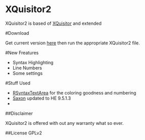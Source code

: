 XQuisitor2
=========

XQuisitor2 is based of [XQuisitor](http://www.cafeconleche.org/xquisitor/) and extended

#Download

Get current version [here](https://github.com/victorhaggqvist/xquisitor/archive/master.zip) then run the appropriate XQuisitor2 file.

#New Freatures

- Syntax Highlighting
- Line Numbers
- Some settings

#Stuff Used

- [RSyntaxTextArea](https://github.com/bobbylight/RSyntaxTextArea) for the coloring goodness and numbering
- [Saxon](http://sourceforge.net/projects/saxon) updated to HE 9.5.1.3
- 

##Disclaimer

XQuisitor2 is offered with out any warranty what so ever.

##License
GPLv2
